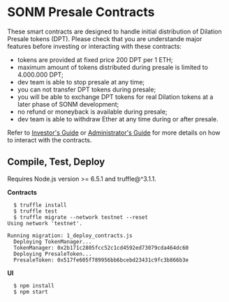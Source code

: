 
SONM Presale Contracts
======================

These smart contracts are designed to handle initial distribution of Dilation
Presale tokens (DPT). Please check that you are understande major features
before investing or interacting with these contracts:

  - tokens are provided at fixed price 200 DPT per 1 ETH;
  - maximum amount of tokens distributed during presale is limited to 4.000.000 DPT;
  - dev team is able to stop presale at any time;
  - you can not transfer DPT tokens during presale;
  - you will be able to exchange DPT tokens for real Dilation tokens at a later
    phase of SONM development;
  - no refund or moneyback is available during presale;
  - dev team is able to withdraw Ether at any time during or after presale.


Refer to [Investor's Guide]() or [Administrator's Guide]() for more details on
how to interact with the contracts.


Compile, Test, Deploy
---------------------

Requires Node.js version >= 6.5.1 and truffle@^3.1.1.

**Contracts**

```
  $ truffle install
  $ truffle test
  $ truffle migrate --network testnet --reset
Using network 'testnet'.

Running migration: 1_deploy_contracts.js
  Deploying TokenManager...
  TokenManager: 0x2b171c2805fcc52c1cd4592ed73079cda464dc60
  Deploying PresaleToken...
  PresaleToken: 0x517fe605f789956bb6bcebd23431c9fc3b866b3e
```

**UI**

```
  $ npm install
  $ npm start
```
